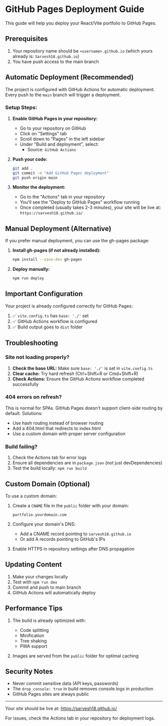 # GitHub Pages Deployment Guide

This guide will help you deploy your React/Vite portfolio to GitHub Pages.

## Prerequisites

1. Your repository name should be `<username>.github.io` (which yours already is: `Sarvesh18.github.io`)
2. You have push access to the main branch

## Automatic Deployment (Recommended)

The project is configured with GitHub Actions for automatic deployment. Every push to the `main` branch will trigger a deployment.

### Setup Steps:

1. **Enable GitHub Pages in your repository:**
   - Go to your repository on GitHub
   - Click on "Settings" tab
   - Scroll down to "Pages" in the left sidebar
   - Under "Build and deployment", select:
     - Source: `GitHub Actions`

2. **Push your code:**
   ```bash
   git add .
   git commit -m "Add GitHub Pages deployment"
   git push origin main
   ```

3. **Monitor the deployment:**
   - Go to the "Actions" tab in your repository
   - You'll see the "Deploy to GitHub Pages" workflow running
   - Once completed (usually takes 2-3 minutes), your site will be live at:
     `https://sarvesh18.github.io/`

## Manual Deployment (Alternative)

If you prefer manual deployment, you can use the gh-pages package:

1. **Install gh-pages (if not already installed):**
   ```bash
   npm install --save-dev gh-pages
   ```

2. **Deploy manually:**
   ```bash
   npm run deploy
   ```

## Important Configuration

Your project is already configured correctly for GitHub Pages:

1. ✅ `vite.config.ts` has `base: './'` set
2. ✅ GitHub Actions workflow is configured
3. ✅ Build output goes to `dist` folder

## Troubleshooting

### Site not loading properly?

1. **Check the base URL:** Make sure `base: './'` is set in `vite.config.ts`
2. **Clear cache:** Try hard refresh (Ctrl+Shift+R or Cmd+Shift+R)
3. **Check Actions:** Ensure the GitHub Actions workflow completed successfully

### 404 errors on refresh?

This is normal for SPAs. GitHub Pages doesn't support client-side routing by default. Solutions:
- Use hash routing instead of browser routing
- Add a 404.html that redirects to index.html
- Use a custom domain with proper server configuration

### Build failing?

1. Check the Actions tab for error logs
2. Ensure all dependencies are in `package.json` (not just devDependencies)
3. Test the build locally: `npm run build`

## Custom Domain (Optional)

To use a custom domain:

1. Create a `CNAME` file in the `public` folder with your domain:
   ```
   portfolio.yourdomain.com
   ```

2. Configure your domain's DNS:
   - Add a CNAME record pointing to `sarvesh18.github.io`
   - Or add A records pointing to GitHub's IPs

3. Enable HTTPS in repository settings after DNS propagation

## Updating Content

1. Make your changes locally
2. Test with `npm run dev`
3. Commit and push to main branch
4. GitHub Actions will automatically deploy

## Performance Tips

1. The build is already optimized with:
   - Code splitting
   - Minification
   - Tree shaking
   - PWA support

2. Images are served from the `public` folder for optimal caching

## Security Notes

- Never commit sensitive data (API keys, passwords)
- The `drop_console: true` in build removes console.logs in production
- GitHub Pages sites are always public

---

Your site should be live at: https://sarvesh18.github.io/

For issues, check the Actions tab in your repository for deployment logs.